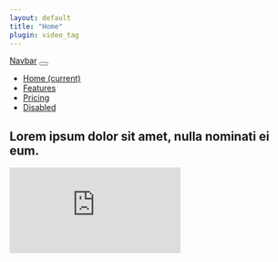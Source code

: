 ```yaml
---
layout: default
title: "Home"
plugin: video_tag
---
```


<nav class="navbar fixed-top navbar-expand-lg navbar-light bg-light">
	<div class="container-fluid">
	  <a class="navbar-brand" href="#">Navbar</a>
	  <button class="navbar-toggler" type="button" data-toggle="collapse" data-target="#navbarNav" aria-controls="navbarNav" aria-expanded="false" aria-label="Toggle navigation">
	    <span class="navbar-toggler-icon"></span>
	  </button>
	  <div class="collapse navbar-collapse" id="navbarNav">
	    <ul class="navbar-nav ml-auto">
	      <li class="nav-item active">
	        <a class="nav-link" href="#">Home <span class="sr-only">(current)</span></a>
	      </li>
	      <li class="nav-item">
	        <a class="nav-link" href="#">Features</a>
	      </li>
	      <li class="nav-item">
	        <a class="nav-link" href="#">Pricing</a>
	      </li>
	      <li class="nav-item">
	        <a class="nav-link disabled" href="#" tabindex="-1" aria-disabled="true">Disabled</a>
	      </li>
	    </ul>
	  </div>
	</div>
</nav>

<section class="min-vh-100">
	<div class="vimeo-wrapper">
		<div class="d-flex align-items-end heroContainer py-5">
			<div class="container">
				<div class="row">
					<div class="col-md-10 col-lg-8">
						<h1>Lorem ipsum dolor sit amet, nulla nominati ei eum.</h1>
					</div>
				</div>
			</div>
		</div>
		<iframe src="https://player.vimeo.com/video/76979871?background=1&autoplay=1&loop=1&byline=0&title=0" frameborder="0" webkitallowfullscreen mozallowfullscreen allowfullscreen></iframe>
	</div>
</section>
